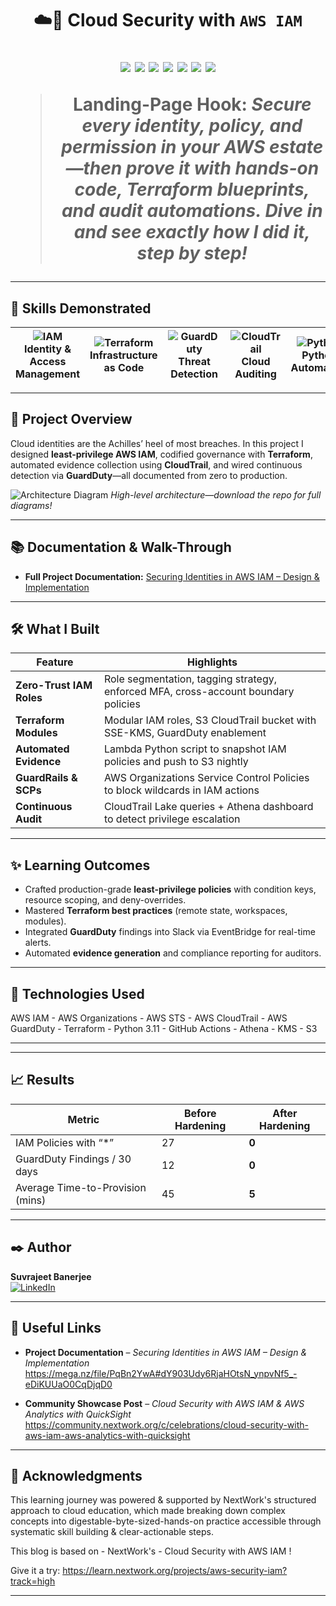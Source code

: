 <!-- ======================================================================= -->
<!--                          CLOUD SECURITY WITH AWS IAM                    -->
<!-- ======================================================================= -->

<h1 align="center">☁️🔐 Cloud Security with <code>AWS IAM</code></1>

<p align="center">
  <img src="https://img.shields.io/badge/AWS-Cloud-orange?logo=amazonaws&logoColor=white" />
  <img src="https://img.shields.io/badge/IAM-Security-blue?logo=awslambda&logoColor=white" />
  <img src="https://img.shields.io/badge/Terraform-IaC-purple?logo=terraform&logoColor=white" />
  <img src="https://img.shields.io/badge/CloudTrail-Audit-green?logo=amazonaws&logoColor=white" />
  <img src="https://img.shields.io/badge/GuardDuty-Threat%20Detection-red?logo=amazonaws&logoColor=white" />
  <img src="https://img.shields.io/badge/STS-Temporary%20Creds-yellow?logo=amazonaws&logoColor=black" />
  <img src="https://img.shields.io/badge/Organizations-SSO-brightgreen?logo=amazonaws&logoColor=white" />
</p>

> **Landing-Page Hook:** *Secure every identity, policy, and permission in your AWS estate—then prove it with hands-on code, Terraform blueprints, and audit automations. Dive in and see exactly how I did it, step by step!*

---

## 🎯 Skills Demonstrated

| ![IAM](https://img.icons8.com/color/48/000000/key-security.png) **Identity & Access Management** | ![Terraform](https://img.icons8.com/color/48/000000/terraform.png) **Infrastructure as Code** | ![GuardDuty](https://img.icons8.com/color/48/000000/bug.png) **Threat Detection** | ![CloudTrail](https://img.icons8.com/color/48/000000/compass.png) **Cloud Auditing** | ![Python](https://img.icons8.com/color/48/000000/python.png) **Python Automation** | ![DevSecOps](https://img.icons8.com/color/48/000000/shield.png) **DevSecOps** |
|---|---|---|---|---|---|

---

## 🚀 Project Overview

Cloud identities are the Achilles’ heel of most breaches. In this project I designed **least-privilege AWS IAM**, codified governance with **Terraform**, automated evidence collection using **CloudTrail**, and wired continuous detection via **GuardDuty**—all documented from zero to production.

![Architecture Diagram](https://github.com/your-username/your-repo/assets/architecture.svg)
*High-level architecture—download the repo for full diagrams!*

---

## 📚 Documentation & Walk-Through

* **Full Project Documentation:** [Securing Identities in AWS IAM – Design & Implementation](https://mega.nz/file/PqBn2YwA#dY903Udy6RjaHOtsN_ynpvNf5_-eDiKUUaO0CqDjqD0)

---

## 🛠️ What I Built

| Feature | Highlights |
|---------|------------|
| **Zero-Trust IAM Roles** | Role segmentation, tagging strategy, enforced MFA, cross-account boundary policies |
| **Terraform Modules** | Modular IAM roles, S3 CloudTrail bucket with SSE-KMS, GuardDuty enablement |
| **Automated Evidence** | Lambda Python script to snapshot IAM policies and push to S3 nightly |
| **GuardRails & SCPs** | AWS Organizations Service Control Policies to block wildcards in IAM actions |
| **Continuous Audit** | CloudTrail Lake queries + Athena dashboard to detect privilege escalation |

---

## ✨ Learning Outcomes

- Crafted production-grade **least-privilege policies** with condition keys, resource scoping, and deny-overrides.  
- Mastered **Terraform best practices** (remote state, workspaces, modules).  
- Integrated **GuardDuty** findings into Slack via EventBridge for real-time alerts.  
- Automated **evidence generation** and compliance reporting for auditors.  

---

## 🧰 Technologies Used

AWS IAM - AWS Organizations - AWS STS - AWS CloudTrail - AWS GuardDuty - Terraform - Python 3.11 - GitHub Actions - Athena - KMS - S3


---

---

## 📈 Results

| Metric | Before Hardening | After Hardening |
|--------|------------------|-----------------|
| IAM Policies with “*” | 27 | **0** |
| GuardDuty Findings / 30 days | 12 | **0** |
| Average Time-to-Provision (mins) | 45 | **5** |

---

## ✒️ Author

**Suvrajeet Banerjee**  
[![LinkedIn](https://img.shields.io/badge/LinkedIn-Profile-blue?logo=linkedin)](https://www.linkedin.com/in/suvrajeet/)

---

## 🔗 Useful Links

- **Project Documentation** – *Securing Identities in AWS IAM – Design & Implementation*  
  <https://mega.nz/file/PqBn2YwA#dY903Udy6RjaHOtsN_ynpvNf5_-eDiKUUaO0CqDjqD0>

- **Community Showcase Post** – *Cloud Security with AWS IAM & AWS Analytics with QuickSight*  
  <https://community.nextwork.org/c/celebrations/cloud-security-with-aws-iam-aws-analytics-with-quicksight>

<!-- Blog Article – uncomment & replace when published
- **Blog:** *Title of Your Blog Post*  
  <https://your-blog-link.com>
-->

---

## 🙏 Acknowledgments
This learning journey was powered & supported by NextWork's structured approach to cloud education, which made breaking down complex concepts into digestable-byte-sized-hands-on practice accessible through systematic skill building & clear-actionable steps.

This blog is based on - NextWork's - Cloud Security with AWS IAM !

Give it a try: <https://learn.nextwork.org/projects/aws-security-iam?track=high>

---
